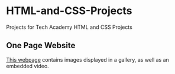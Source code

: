 # HTML-and-CSS-Projects
Projects for Tech Academy HTML and CSS Projects

## One Page Website
[This webpage](https://github.com/RussellConine/HTML-and-CSS-Projects/tree/main/Basic_HTML_and_CSS/One-Page%20Website) contains images displayed in a gallery, as well as an embedded video. 

